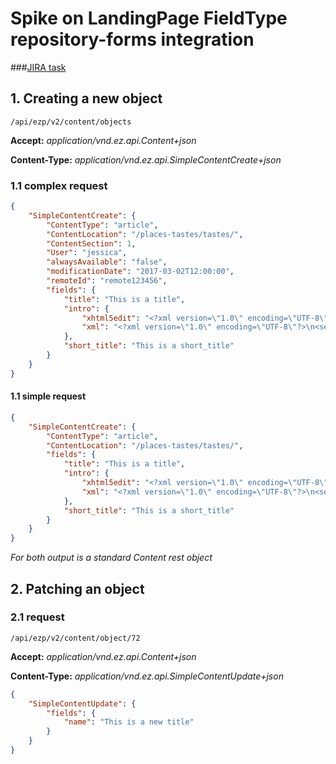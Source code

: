 # Spike on LandingPage FieldType repository-forms integration

###[JIRA task](https://jira.ez.no/browse/EZP-27023)

## 1. Creating a new object

`/api/ezp/v2/content/objects`

__Accept:__ _application/vnd.ez.api.Content+json_

__Content-Type:__ _application/vnd.ez.api.SimpleContentCreate+json_



### 1.1 complex request

```json
{
    "SimpleContentCreate": {
        "ContentType": "article",
        "ContentLocation": "/places-tastes/tastes/",
        "ContentSection": 1,
        "User": "jessica",
        "alwaysAvailable": "false",
        "modificationDate": "2017-03-02T12:00:00",
        "remoteId": "remote123456",
        "fields": {
            "title": "This is a title",
            "intro": {
                "xhtml5edit": "<?xml version=\"1.0\" encoding=\"UTF-8\"?>\n<section xmlns=\"http://ez.no/namespaces/ezpublish5/xhtml5/edit\"><p>Article intro.</p></section>\n",
                "xml": "<?xml version=\"1.0\" encoding=\"UTF-8\"?>\n<section xmlns=\"http://docbook.org/ns/docbook\" xmlns:xlink=\"http://www.w3.org/1999/xlink\" xmlns:ezxhtml=\"http://ez.no/xmlns/ezpublish/docbook/xhtml\" xmlns:ezcustom=\"http://ez.no/xmlns/ezpublish/docbook/custom\" version=\"5.0-variant ezpublish-1.0\"><para>Article intro.</para></section>\n"
            },
            "short_title": "This is a short_title"
        }
    }
}
```
    
#### 1.1 simple request
```json
{
    "SimpleContentCreate": {
        "ContentType": "article",
        "ContentLocation": "/places-tastes/tastes/",
        "fields": {
            "title": "This is a title",
            "intro": {
                "xhtml5edit": "<?xml version=\"1.0\" encoding=\"UTF-8\"?>\n<section xmlns=\"http://ez.no/namespaces/ezpublish5/xhtml5/edit\"><p>Article intro.</p></section>\n",
                "xml": "<?xml version=\"1.0\" encoding=\"UTF-8\"?>\n<section xmlns=\"http://docbook.org/ns/docbook\" xmlns:xlink=\"http://www.w3.org/1999/xlink\" xmlns:ezxhtml=\"http://ez.no/xmlns/ezpublish/docbook/xhtml\" xmlns:ezcustom=\"http://ez.no/xmlns/ezpublish/docbook/custom\" version=\"5.0-variant ezpublish-1.0\"><para>Article intro.</para></section>\n"
            },
            "short_title": "This is a short_title"
        }
    }
}

```

_For both output is a standard Content rest object_


## 2. Patching an object
 
### 2.1 request
`/api/ezp/v2/content/object/72`

__Accept:__ _application/vnd.ez.api.Content+json_

__Content-Type:__ _application/vnd.ez.api.SimpleContentUpdate+json_

```json
{
    "SimpleContentUpdate": {
        "fields": {
            "name": "This is a new title"
        }
    }
}
```
